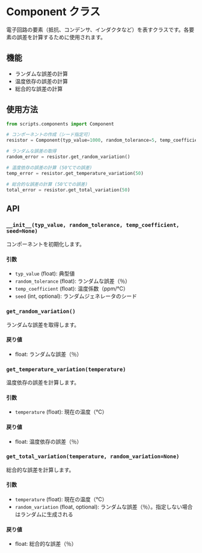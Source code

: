 # Component クラス

電子回路の要素（抵抗、コンデンサ、インダクタなど）を表すクラスです。各要素の誤差を計算するために使用されます。

## 機能

- ランダムな誤差の計算
- 温度依存の誤差の計算
- 総合的な誤差の計算

## 使用方法

```python
from scripts.components import Component

# コンポーネントの作成（シード指定可）
resistor = Component(typ_value=1000, random_tolerance=5, temp_coefficient=100, seed=42)

# ランダムな誤差の取得
random_error = resistor.get_random_variation()

# 温度依存の誤差の計算 (50℃での誤差)
temp_error = resistor.get_temperature_variation(50)

# 総合的な誤差の計算 (50℃での誤差)
total_error = resistor.get_total_variation(50)
```

## API

### `__init__(typ_value, random_tolerance, temp_coefficient, seed=None)`

コンポーネントを初期化します。

#### 引数

- `typ_value` (float): 典型値
- `random_tolerance` (float): ランダムな誤差（％）
- `temp_coefficient` (float): 温度係数（ppm/℃）
- `seed` (int, optional): ランダムジェネレータのシード

### `get_random_variation()`

ランダムな誤差を取得します。

#### 戻り値

- float: ランダムな誤差（％）

### `get_temperature_variation(temperature)`

温度依存の誤差を計算します。

#### 引数

- `temperature` (float): 現在の温度（℃）

#### 戻り値

- float: 温度依存の誤差（％）

### `get_total_variation(temperature, random_variation=None)`

総合的な誤差を計算します。

#### 引数

- `temperature` (float): 現在の温度（℃）
- `random_variation` (float, optional): ランダムな誤差（％）。指定しない場合はランダムに生成される

#### 戻り値

- float: 総合的な誤差（％）